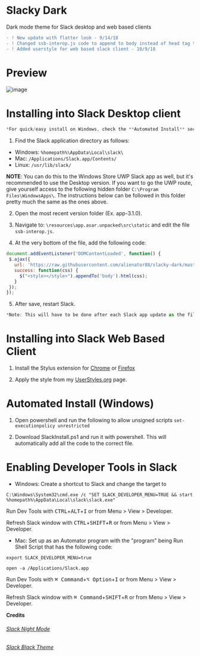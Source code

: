 # Slacky Dark
Dark mode theme for Slack desktop and web based clients
```diff
- ! New update with flatter look - 9/14/18
- ! Changed ssb-interop.js code to append to body instead of head tag to overwrite custom theme settings - 9/17/18
- ! Added userstyle for web based slack client - 10/9/18
```

# Preview
![image](https://user-images.githubusercontent.com/6263626/45646513-cc3e1100-ba80-11e8-817c-368b6525f7df.PNG)

# Installing into Slack Desktop client
```javascript
*For quick/easy install on Windows, check the **Automated Install** section at the bottom.
```

1. Find the Slack application directory as follows:
* Windows: `%homepath%\AppData\Local\slack\`
* Mac: `/Applications/Slack.app/Contents/`
* Linux: `/usr/lib/slack/`

**NOTE**: You can do this to the Windows Store UWP Slack app as well, but it's recommended to use the Desktop version. If you want to go the UWP route, give yourself access to the following hidden folder `C:\Program Files\WindowsApps\`. The instructions below can be followed in this folder pretty much the same as the ones above.

2. Open the most recent version folder (Ex. app-3.1.0).

3. Navigate to: `\resources\app.asar.unpacked\src\static` and edit the file `ssb-interop.js`.

4. At the very bottom of the file, add the following code:

```javascript
document.addEventListener('DOMContentLoaded', function() {
 $.ajax({
   url: 'https://raw.githubusercontent.com/alienator88/slacky-dark/master/dark.css',
   success: function(css) {
     $("<style></style>").appendTo('body').html(css);
   }
 });
});
```
5. After save, restart Slack.

```javascript
*Note: This will have to be done after each Slack app update as the file is overwritten.*
```

# Installing into Slack Web Based Client

1. Install the Stylus extension for [Chrome](https://chrome.google.com/webstore/detail/stylus/clngdbkpkpeebahjckkjfobafhncgmne?hl=en) or [Firefox](https://addons.mozilla.org/en-US/firefox/addon/styl-us/)

2. Apply the style from my [UserStyles.org](https://userstyles.org/styles/164675/slacky-dark) page.

# Automated Install (Windows)

1. Open powershell and run the following to allow unsigned scripts ```set-executionpolicy unrestricted```

2. Download SlackInstall.ps1 and run it with powershell. This will automatically add all the code to the correct file.

# Enabling Developer Tools in Slack

* Windows: Create a shortcut to Slack and change the target to 

`C:\Windows\System32\cmd.exe /c "SET SLACK_DEVELOPER_MENU=TRUE && start %homepath%\AppData\Local\slack\slack.exe"`

Run Dev Tools with <kbd>CTRL</kbd>+<kbd>ALT</kbd>+<kbd>I</kbd> or from Menu > View > Developer. 

Refresh Slack window with <kbd>CTRL</kbd>+<kbd>SHIFT</kbd>+<kbd>R</kbd> or from Menu > View > Developer.

* Mac: Set up as an Automator program with the "program" being Run Shell Script that has the following code:

```
export SLACK_DEVELOPER_MENU=true

open -a /Applications/Slack.app
```

Run Dev Tools with <kbd>⌘ Command</kbd>+<kbd>⌥ Option</kbd>+<kbd>I</kbd> or from Menu > View > Developer. 

Refresh Slack window with <kbd>⌘ Command</kbd>+<kbd>SHIFT</kbd>+<kbd>R</kbd> or from Menu > View > Developer.

**Credits**

###### [Slack Night Mode](https://github.com/laCour/slack-night-mode) ######

###### [Slack Black Theme](https://github.com/widget-/slack-black-theme) ######
